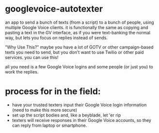 # googlevoice-autotexter
an app to send a bunch of texts (from a script) to a bunch of people, using multiple Google Voice clients. it is functionally the same as copying and pasting a text in the GV interface, as if you were text-banking the normal way, but lets you focus on replies instead of sends.

"Why Use This?"
maybe you have a lot of GOTV or other campaign-based texts you need to send, but you don't want to use Twilio or other paid services. 
you can use this!

all you need is a few Google Voice logins and some people (or just you) to work the replies.

# process for in the field:
- have your trusted texters input their Google Voice login information (need to make this more secure)
- set up the script bodies and, like a beyblade, let 'er rip
- texters will receive responses in their Google Voice accounts, so they can reply from laptop or smartphone.

